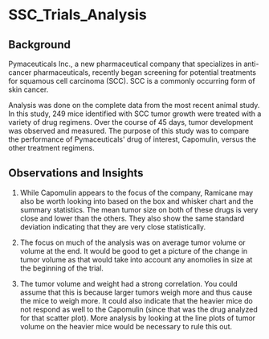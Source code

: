 # SSC_Trials_Analysis
## Background

Pymaceuticals Inc., a new pharmaceutical company that specializes in anti-cancer pharmaceuticals, recently began screening for potential treatments for squamous cell carcinoma (SCC).  SCC is a commonly occurring form of skin cancer.

Analysis was done on the complete data from the most recent animal study. In this study, 249 mice identified with SCC tumor growth were treated with a variety of drug regimens. Over the course of 45 days, tumor development was observed and measured. The purpose of this study was to compare the performance of Pymaceuticals' drug of interest, Capomulin, versus the other treatment regimens. 


## Observations and Insights

1. While Capomulin appears to the focus of the company, Ramicane may also be worth looking into based on the box and whisker chart and the summary statistics. The mean tumor size on both of these drugs is very close and lower than the others. They also show the same standard deviation indicating that they are very close statistically.

2. The focus on much of the analysis was on average tumor volume or volume at the end. It would be good to get a picture of the change in tumor volume as that would take into account any anomolies in size at the beginning of the trial.

3. The tumor volume and weight had a strong correlation. You could assume that this is because larger tumors weigh more and thus cause the mice to weigh more. It could also indicate that the heavier mice do not respond as well to the Capomulin (since that was the drug analyzed for that scatter plot). More analysis by looking at the line plots of tumor volume on the heavier mice would be necessary to rule this out.


